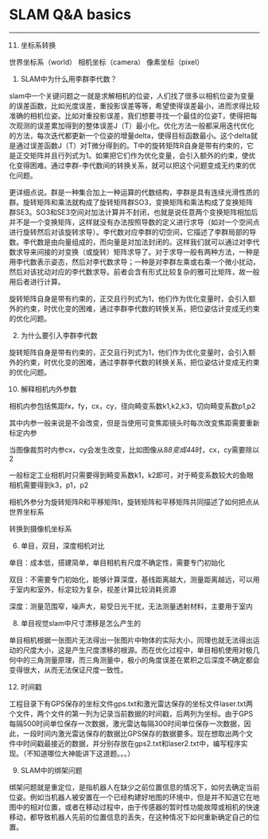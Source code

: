 # SLAM Q&A basics

-----

11. 坐标系转换

世界坐标系（world） 相机坐标（camera） 像素坐标（pixel）


1. SLAM中为什么用李群李代数？

slam中一个关键问题之一就是求解相机的位姿，人们找了很多以相机位姿为变量的误差函数，比如光度误差，重投影误差等等，希望使得误差最小，进而求得比较准确的相机位姿。比如对重投影误差，我们想要寻找一个最佳的位姿T，使得把每次观测的误差累加得到的整体误差J（T）最小化。优化方法一般都采用迭代优化的方法，每次迭代都更新一个位姿的增量delta，使得目标函数最小。这个delta就是通过误差函数J（T）对T微分得到的。T中的旋转矩阵R自身是带有约束的，它是正交矩阵并且行列式为1。如果把它们作为优化变量，会引入额外的约束，使优化变得困难。通过李群-李代数间的转换关系，就可以把这个问题变成无约束的优化问题。   

更详细点说。群是一种集合加上一种运算的代数结构，李群是具有连续光滑性质的群。旋转矩阵和乘法就构成了旋转矩阵群SO3，变换矩阵和乘法构成了变换矩阵群SE3。SO3和SE3空间对加法计算并不封闭，也就是说任意两个变换矩阵相加后并不是一个变换矩阵，这样就没有办法按照导数的定义进行求导（如对一个空间点进行旋转然后对该旋转求导）。李代数对应李群的切空间，它描述了李群局部的导数。李代数是由向量组成的，而向量是对加法封闭的。这样我们就可以通过对李代数求导来间接的对变换（或旋转）矩阵求导了。对于求导一般有两种方法，一种是用李代数表示姿态，然后对李代数求导；一种是对李群左乘或右乘一个微小扰动，然后对该扰动对应的李代数求导。前者会含有形式比较复杂的雅可比矩阵，故一般用后者进行计算。

旋转矩阵自身是带有约束的，正交且行列式为1，他们作为优化变量时，会引入额外的约束，时优化变的困难，通过李群李代数的转换关系，把位姿估计变成无约束的优化问题。


2. 为什么要引入李群李代数

旋转矩阵自身是带有约束的，正交且行列式为1，他们作为优化变量时，会引入额外的约束，时优化变的困难，通过李群李代数的转换关系，把位姿估计变成无约束的优化问题。


10. 解释相机内外参数

相机内参包括焦距fx，fy，cx，cy，径向畸变系数k1,k2,k3，切向畸变系数p1,p2

其中内参一般来说是不会改变，但是当使用可变焦距镜头时每次改变焦距需要重新标定内参

当图像裁剪时内参cx，cy会发生改变，比如图像从8*8变成4*4时，cx，cy需要除以2

一般标定工业相机时只需要得到畸变系数k1，k2即可，对于畸变系数较大的鱼眼相机需要得到k3，p1，p2

相机外参分为旋转矩阵R和平移矩阵t，旋转矩阵和平移矩阵共同描述了如何把点从世界坐标系

转换到摄像机坐标系


6. 单目，双目，深度相机对比

单目：成本低，搭建简单，单目相机有尺度不确定性，需要专门初始化

双目：不需要专门初始化，能够计算深度，基线距离越大，测量距离越远，可以用于室内和室外，标定较为复杂，视差计算比较消耗资源

深度：测量范围窄，噪声大，易受日光干扰，无法测量透射材料，主要用于室内


8. 单目视觉slam中尺寸漂移是怎么产生的

单目相机根据一张图片无法得出一张图片中物体的实际大小，同理也就无法得出运动的尺度大小，这是产生尺度漂移的根源。而在优化过程中，单目相机使用对极几何中的三角测量原理，而三角测量中，极小的角度误差在累积之后深度不确定都会变得很大，从而无法保证尺度一致性。


12. 时间戳

工程目录下有GPS保存的坐标文件gps.txt和激光雷达保存的坐标文件laser.txt两个文件，两个文件的第一列为记录当前数据的时间戳，后两列为坐标。由于GPS每隔500时间单位保存一次数据，激光雷达每隔300时间单位保存一次数据，因此，一段时间内激光雷达保存的数据比GPS保存的数据要多。现在想取出两个文件中时间戳最接近的数据，并分别存放在gps2.txt和laser2.txt中，编写程序实现。（不知道哪位大神能讲下这道题。。。）


9. SLAM中的绑架问题

绑架问题就是重定位，是指机器人在缺少之前位置信息的情况下，如何去确定当前位姿。例如当机器人被安置在一个已经构建好地图的环境中，但是并不知道它在地图中的相对位置，或者在移动过程中，由于传感器的暂时性功能故障或相机的快速移动，都导致机器人先前的位置信息的丢失，在这种情况下如何重新确定自己的位置。
